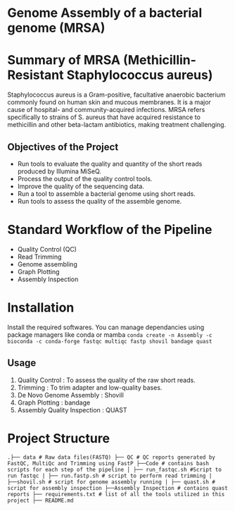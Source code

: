 # Genome Assembly of a bacterial genome (MRSA)

# Summary of MRSA (Methicillin-Resistant Staphylococcus aureus)
Staphylococcus aureus is a Gram-positive, facultative anaerobic bacterium commonly found on human skin and mucous membranes. It is a major cause of hospital- and community-acquired infections. MRSA refers specifically to strains of S. aureus that have acquired resistance to methicillin and other beta-lactam antibiotics, making treatment challenging.

## Objectives of the Project
- Run tools to evaluate the quality and quantity of the short reads produced by Illumina MiSeQ.
- Process the output of the quality control tools.
- Improve the quality of the sequencing data.
- Run a tool to assemble a bacterial genome using short reads.
- Run tools to assess the quality of the assemble genome.

# Standard  Workflow of the Pipeline
- Quality Control (QC)
- Read Trimming
- Genome assembling
- Graph Plotting
- Assembly Inspection

# Installation
Install the required softwares. You can manage dependancies using package managers like conda or mamba
```conda create -n Assembly -c bioconda -c conda-forge fastqc multiqc fastp shovil bandage quast```

## Usage
1. Quality Control : To assess the quality of the raw short reads.
2. Trimming : To trim adapter and low-quality bases.
3. De Novo Genome Assembly : Shovill
4. Graph Plotting : bandage
5. Assembly Quality Inspection : QUAST

# Project Structure
```.├── data # Raw data files(FASTQ) ├── QC # QC reports generated by FastQC, MultiQc and Trimming using FastP ├──Code # contains bash scripts for each step of the pipeline │ ├── run_fastqc.sh #Script to run fastqc | ├── run.fastp.sh # script to perform read trimming | ├──shovil.sh # script for genome assembly running | ├── quast.sh # script for assembly inspection ├──Assembly Inspection # contains quast reports ├── requirements.txt # list of all the tools utilized in this project ├── README.md ```


